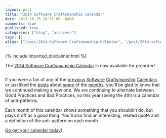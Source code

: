 ```yaml
---
layout: post
title: "2014 Software Craftsmanship Calendar"
date: 2013-10-15 10:31:00 -0400
comments: true
published: true
categories: ["blog", "archives"]
tags: []
alias: ["/post/2014-Software-Craftsmanship-Calendar", "/post/2014-software-craftsmanship-calendar"]
---
```

<!-- more -->
{% include imported_disclaimer.html %}
<p>The <a href="http://gear.telerik.com/" target="_blank">2014 Software Craftsmanship Calendar</a> is now available for preorder!</p>
<p><img src="/image.axd?picture=2013%2f10%2fCalendarCover.png" alt="" /></p>
<p>If you were a fan of any of the <a href="http://brendan.enrick.com/post/Feature-Creep.aspx" target="_blank">previous</a> <a href="http://brendan.enrick.com/post/Boy-Scout-Rule.aspx" target="_blank">Software</a> <a href="http://brendan.enrick.com/post/Waterfail.aspx" target="_blank">Craftsmanship</a> <a href="http://brendan.enrick.com/post/Single-Responsibility-Principle.aspx" target="_blank">Calendars</a> or just liked the <a href="http://brendan.enrick.com/post/Copy-Paste-Programming.aspx" target="_blank">posts</a> about <a href="http://brendan.enrick.com/post/Calendar-Coder.aspx" target="_blank">some</a> of the <a href="http://brendan.enrick.com/post/Duct-Tape-Coder.aspx" target="_blank">months</a>, you'll be glad to know that we continued making a new one. We are continuing to alternate between Good Practices and Bad Practices, so this year (being the 4th) is a calendar of anti-patterns.</p>
<p>Each month of this calendar shows something that you shouldn't do, but plays it off as a good thing. You'll also find an interesting, related quote and a definition of the anti-pattern on each month.</p>
<p><a href="http://gear.telerik.com/">Go get your calendar today</a>!</p>

